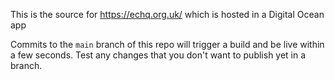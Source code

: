 This is the source for https://echq.org.uk/ which is hosted in a Digital Ocean app

Commits to the `main` branch of this repo will trigger a build and be live within a few seconds. Test any changes that you don't want to publish yet in a branch.
